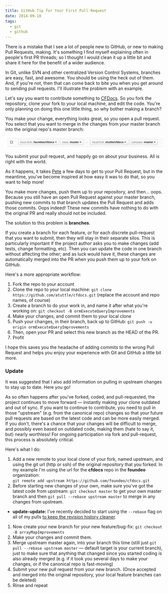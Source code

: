 ```yaml
---
title: GitHub Tip for Your First Pull Request
date: 2014-09-10
tags:
  - git
  - github
---
```


There is a mistake that I see a lot of people new to GitHub, or new to making Pull Requests, making. It's something I find myself explaining often in people's first PR threads; so I thought I would clean it up a little bit and share it here for the benefit of a wider audience.

In Git, unlike SVN and other centralized Version Control Systems, branches are easy, fast, and awesome. You should be using the heck out of them. And, if you're not, then that can come back to bite you when you get around to sending pull requests. I'll illustrate the problem with an example.

Let's say you want to contribute something to [CFDocs](https://github.com/foundeo/cfdocs). So you fork the repository, clone your fork to your local machine, and edit the code. You're only planning on doing this one little thing, so why bother making a branch?

You make your change, everything looks great, so you open a pull request. You select that you want to merge in the changes from your master branch into the original repo's master branch:

![Pull Request Screen Shot](/img/2014/pr-1.png)

You submit your pull request, and happily go on about your business. All is right with the world.

As it happens, it takes [Pete](https://foundeo.com/) a few days to get to your Pull Request, but in the meantime, you've become inspired at how easy it was to do that, so you want to help more!

You make more changes, push them up to your repository, and then... oops. Because you still have an open Pull Request against your master branch, pushing new commits to that branch updates the Pull Request and adds those commits. Oops indeed! These new commits have nothing to do with the original PR and really should not be included.

The solution to this problem is **branches**.

If you create a branch for each feature, or for each discrete pull-request that you want to submit, then they will stay in their separate silos. This is particularly important if the project author asks you to make changes (add tests, change formatting, etc). Then you can update the code in one branch without affecting the other; and as luck would have it, these changes are automatically merged into the PR when you push them up to your fork on GitHub.

Here's a more appropriate workflow:

1. Fork the repo to your account
1. Clone the repo to your local machine: `git clone https://github.com/atuttle/cfdocs.git` (replace the account and repo names, of course)
1. Create a branch to do your work in, and name it after what you're working on: `git checkout -B ormExecuteQueryImprovements`
1. Make your changes, and commit them to your local clone
1. Push your changes, in their branch, back up to GitHub: `git push -u origin ormExecuteQueryImprovements`
1. Then, open your PR and select this new branch as the HEAD of the PR.
1. Profit

I hope this saves you the headache of adding commits to the wrong Pull Request and helps you enjoy your experience with Git and GitHub a little bit more.

### Update

It was suggested that I also add information on pulling in upstream changes to stay up to date. Here you go!

As so often happens after you've forked, coded, and pull-requested, the project continues to move forward — instantly making your clone outdated and out of sync. If you want to continue to contribute, you need to pull in those "upstream" (e.g. from the canonical repo) changes so that your future pull requests are based on the latest code and can be more easily merged. If you don't, there's a chance that your changes will be difficult to merge, and possibly even based on outdated code, making them (hate to say it, but) nearly worthless! For ongoing participation via fork and pull-request, this process is absolutely critical.

Here's what I do:

1. Add a new remote to your local clone of your fork, named upstream, and using the git url (http or ssh) of the original repository that you forked. In my example I'm using the url for the **cfdocs** repo in the **foundeo** organization:<br/>`git remote add upstream https://github.com/foundeo/cfdocs.git`
1. Before starting new changes of your own, make sure you've got the latest code from upstream: `git checkout master` to get your own master branch and then `git pull --rebase upstream master` to merge in any changes from upstream.

- **update-update:** I've recently decided to start using the `--rebase` flag on all of my pulls [to keep the revision history cleaner](http://gitready.com/advanced/2009/02/11/pull-with-rebase.html).

1. Now create your new branch for your new feature/bug-fix: `git checkout -B arrayMapImprovements`
1. Make your changes and commit them.
1. Merge upstream master again, into your branch this time (still just `git pull --rebase upstream master` — default target is your current branch), just to make sure that anything that changed since you started coding is also already merged (e.g. if it took you several days to make your changes, or if the canonical repo is fast-moving)
1. Submit your new pull request from your new branch. (Once accepted and merged into the original repository, your local feature branches can be deleted)
1. Rinse and repeat
